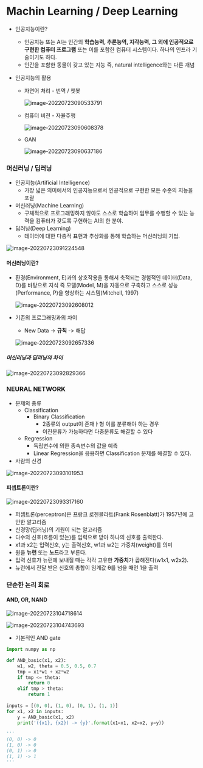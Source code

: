 # Machin Learning / Deep Learning

- 인공지능이란?

  - 인공지능 또는 AI는 인간의 <b>학습능력, 추론능역, 지각능력, 그 외에 인공적으로 구현한 컴퓨터 프로그램</b> 또는 이를 포함한 컴퓨터 시스템이다. 하나의 인프라 기술이기도 하다.
  - 인간을 포함한 동물이 갖고 있는 지능 즉, natural intelligence와는 다른 개념

- 인공지능의 활용

  - 자연어 처리 - 번역 / 챗봇

    ![image-20220723090533791](ML_DL.assets/image-20220723090533791-16585357320051.png)

  - 컴퓨터 비전 - 자율주행

    ![image-20220723090608378](ML_DL.assets/image-20220723090608378.png)

  - GAN

    ![image-20220723090637186](ML_DL.assets/image-20220723090637186.png)



### 머신러닝 / 딥러닝

- 인공지능(Artificial Intelligence)
  - 가장 넓은 의미에서의 인공지능으로서 인공적으로 구현한 모든 수준의 지능을 포괄
- 머신러닝(Machine Learning)
  - 구체적으로 프로그래밍하지 않아도 스스로 학습하여 임무를 수행할 수 있는 능력을 컴퓨터가 갖도록 구현하는 AI의 한 분야.
- 딥러닝(Deep Learning)
  - 데이터에 대한 다층적 표현과 추상화를 통해 학습하는 머신러닝의 기법.

![image-20220723091224548](ML_DL.assets/image-20220723091224548.png)

#### 머신러닝이란?

- 환경(Environment, E)과의 상호작용을 통해서 축적되는 경험적인 데이터(Data, D)를 바탕으로 지식 즉 모델(Model, M)을 자동으로 구축하고 스스로 성능(Performance, P)을 향상하는 시스템(Mitchell, 1997)

  ![image-20220723092608012](ML_DL.assets/image-20220723092608012.png)

- 기존의 프로그래밍과의 차이

  - New Data -> <b>규칙</b> -> 해답

  ![image-20220723092657336](ML_DL.assets/image-20220723092657336.png)



#####  머신러닝과 딥러닝의 차이

![image-20220723092829366](ML_DL.assets/image-20220723092829366.png)



### NEURAL NETWORK

- 문제의 종류
  - Classification
    - Binary Classification
      - 2종류의 output이 존재ㅏ형 이를 분류해야 하는 경우
      - 이진분류가 가능하다면 다중분류도 해결할 수 있다
  - Regression
    - 독립변수에 의한 종속변수의 값을 예측
    - Linear Regression을 응용하면 Classification 문제를 해결할 수 있다.
- 사람의 신경

![image-20220723093101953](ML_DL.assets/image-20220723093101953.png)

#### 퍼셉트론이란?

![image-20220723093317160](ML_DL.assets/image-20220723093317160.png)

- 퍼셉트론(perceptron)은 프랑크 로젠블라트(Frank Rosenblatt)가 1957년에 고안한 알고리즘
- 신경망(딥러닝)의 기원이 되는 알고리즘
- 다수의 신호(흐름이 있는)를 입력으로 받아 하나의 신호를 출력한다.
- x1과 x2는 입력신호, y는 출력신호, w1과 w2는 가중치(weight)를 의미
- 원을 <b>뉴런</b> 또는 <b>노드</b>라고 부른다.
- 입력 신호가 뉴런에 보내질 때는 각각 고유한 <b>가중치</b>가 곱해진다(w1x1, w2x2).
- 뉴런에서 전달 받은 신호의 총합이 임계값 θ를 넘을 때먼 1을 출력



### 단순한 논리 회로

#### AND, OR, NAND

![image-20220723104718614](ML_DL.assets/image-20220723104718614.png)

![image-20220723104743693](ML_DL.assets/image-20220723104743693.png)

- 기본적인 AND gate

```python
import numpy as np

def AND_basic(x1, x2):
    w1, w2, theta = 0.5, 0.5, 0.7
    tmp = x1*w1 + x2*w2
    if tmp <= theta:
        return 0
    elif tmp > theta:
        return 1
    
inputs = [(0, 0), (1, 0), (0, 1), (1, 1)]
for x1, x2 in inputs:
    y = AND_basic(x1, x2)
    print('({x1}, {x2}) -> {y}'.format(x1=x1, x2=x2, y=y))

'''
(0, 0) -> 0
(1, 0) -> 0
(0, 1) -> 0
(1, 1) -> 1
'''
```

